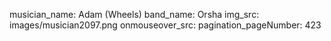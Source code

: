 musician_name: Adam (Wheels)
band_name: Orsha
img_src: images/musician2097.png
onmouseover_src: 
pagination_pageNumber: 423